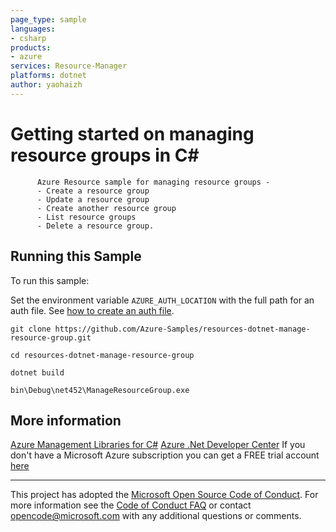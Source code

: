 ```yaml
---
page_type: sample
languages:
- csharp
products:
- azure
services: Resource-Manager
platforms: dotnet
author: yaohaizh
---
```


# Getting started on managing resource groups in C# #

          Azure Resource sample for managing resource groups -
          - Create a resource group
          - Update a resource group
          - Create another resource group
          - List resource groups
          - Delete a resource group.


## Running this Sample ##

To run this sample:

Set the environment variable `AZURE_AUTH_LOCATION` with the full path for an auth file. See [how to create an auth file](https://github.com/Azure/azure-libraries-for-net/blob/master/AUTH.md).

    git clone https://github.com/Azure-Samples/resources-dotnet-manage-resource-group.git

    cd resources-dotnet-manage-resource-group

    dotnet build

    bin\Debug\net452\ManageResourceGroup.exe

## More information ##

[Azure Management Libraries for C#](https://github.com/Azure/azure-sdk-for-net/tree/Fluent)
[Azure .Net Developer Center](https://azure.microsoft.com/en-us/develop/net/)
If you don't have a Microsoft Azure subscription you can get a FREE trial account [here](http://go.microsoft.com/fwlink/?LinkId=330212)

---

This project has adopted the [Microsoft Open Source Code of Conduct](https://opensource.microsoft.com/codeofconduct/). For more information see the [Code of Conduct FAQ](https://opensource.microsoft.com/codeofconduct/faq/) or contact [opencode@microsoft.com](mailto:opencode@microsoft.com) with any additional questions or comments.